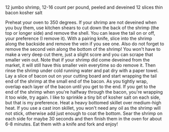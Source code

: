 12 jumbo shrimp,
	12-16 count per pound, 
	peeled and deveined
12 slices thin bacon
kosher salt

Preheat your oven to 350 degrees.
If your shrimp are not deveined when you buy them, use kitchen shears to cut down the back of the shrimp (the top or longer side) and remove the shell. You can leave the tail on or off, your preference (I remove it). With a pairing knife, slice into the shrimp along the backside and remove the vein if you see one.
Also do not forget to remove the second vein along the bottom of the shrimp! You won't have to make a very deep cut there, just a slight score and you can scrape that smaller vein out. Note that if your shrimp did come deveined from the market, it will still have this smaller vein everytime so do remove it. Then rinse the shrimp under cold running water and pat dry with a paper towel.
Lay a slice of bacon out on your cutting board and start wrapping the tail end of the shrimp at the small end of the bacon. As you tightly wrap, overlap each layer of the bacon until you get to the end. If you get to the end of the shrimp when you're halfway through the bacon, you're wrapping it too wide, try again.
I like to sprinkle a tiny bit of kosher salt on each side, but that is my preference.
Heat a heavy bottomed skillet over medium-high heat. If you use a cast iron skillet, you won't need any oil as the shrimp will not stick, otherwise add just enough to coat the bottom. Sear the shrimp on each side for maybe 30 seconds and then finish them in the oven for about 6-8 minutes.
Eat them with a knife and fork and enjoy!